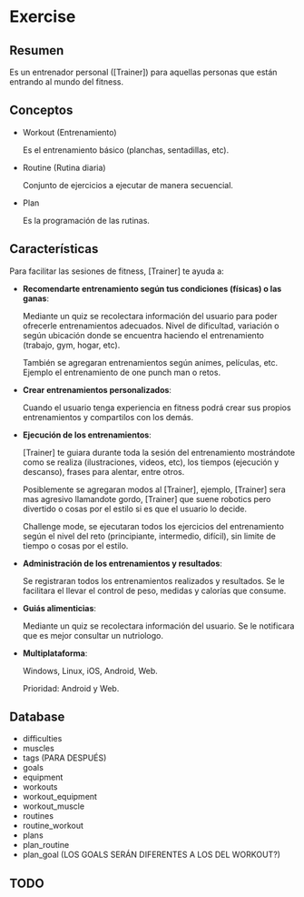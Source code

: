 # Exercise

## Resumen

Es un entrenador personal ([Trainer]) para aquellas personas que están entrando al mundo del fitness.

## Conceptos

-   Workout (Entrenamiento)

    Es el entrenamiento básico (planchas, sentadillas, etc).

-   Routine (Rutina diaria)

    Conjunto de ejercicios a ejecutar de manera secuencial.

-   Plan

    Es la programación de las rutinas.

## Características

Para facilitar las sesiones de fitness, [Trainer] te ayuda a:

-   **Recomendarte entrenamiento según tus condiciones (físicas) o las ganas**:

    Mediante un quiz se recolectara información del usuario para poder ofrecerle entrenamientos adecuados. Nivel de dificultad, variación o según ubicación donde se encuentra haciendo el entrenamiento (trabajo, gym, hogar, etc).

    También se agregaran entrenamientos según animes, películas, etc. Ejemplo el entrenamiento de one punch man o retos.

-   **Crear entrenamientos personalizados**:

    Cuando el usuario tenga experiencia en fitness podrá crear sus propios entrenamientos y compartilos con los demás.

-   **Ejecución de los entrenamientos**:

    [Trainer] te guiara durante toda la sesión del entrenamiento mostrándote como se realiza (ilustraciones, videos, etc), los tiempos (ejecución y descanso), frases para alentar, entre otros.

    Posiblemente se agregaran modos al [Trainer], ejemplo, [Trainer] sera mas agresivo llamandote gordo, [Trainer] que suene robotics pero divertido o cosas por el estilo si es que el usuario lo decide.

    Challenge mode, se ejecutaran todos los ejercicios del entrenamiento según el nivel del reto (principiante, intermedio, difícil), sin limite de tiempo o cosas por el estilo.

-   **Administración de los entrenamientos y resultados**:

    Se registraran todos los entrenamientos realizados y resultados. Se le facilitara el llevar el control de peso, medidas y calorías que consume.

-   **Guiás alimenticias**:

    Mediante un quiz se recolectara información del usuario. Se le notificara que es mejor consultar un nutriologo.

-   **Multiplataforma**:

    Windows, Linux, iOS, Android, Web.

    Prioridad: Android y Web.

## Database

-   difficulties
-   muscles
-   tags (PARA DESPUÉS)
-   goals
-   equipment
-   workouts
-   workout_equipment
-   workout_muscle
-   routines
-   routine_workout
-   plans
-   plan_routine
-   plan_goal (LOS GOALS SERÁN DIFERENTES A LOS DEL WORKOUT?)

## TODO
